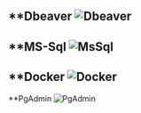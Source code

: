 **Dbeaver
![Dbeaver](https://i.hizliresim.com/lan8ua4.png)
-----
**MS-Sql
![MsSql](https://i.hizliresim.com/8svranv.png)
-----
**Docker
![Docker](https://i.hizliresim.com/c9age2w.png)
-----
**PgAdmin
![PgAdmin](https://i.hizliresim.com/dgolb2q.png)

